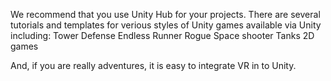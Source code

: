 
We recommend that you use Unity Hub for your projects.  There are several tutorials and templates for verious styles of Unity games available via Unity including:
Tower Defense
Endless Runner
Rogue
Space shooter
Tanks
2D games

And, if you are really adventures, it is easy to integrate VR in to Unity.
